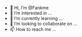 - 👋 Hi, I’m @Fankme
- 👀 I’m interested in ...
- 🌱 I’m currently learning ...
- 💞️ I’m looking to collaborate on ...
- 📫 How to reach me ...

<!---
Fankme/Fankme is a ✨ special ✨ repository because its `README.md` (this file) appears on your GitHub profile.
You can click the Preview link to take a look at your changes.
--->
